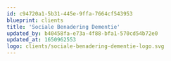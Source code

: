 ```yaml
---
id: c94720a1-5b31-445e-9ffa-7664cf543953
blueprint: clients
title: 'Sociale Benadering Dementie'
updated_by: b40458fa-e73a-4f88-bfa1-570cd54b72e0
updated_at: 1650962553
logo: clients/sociale-benadering-dementie-logo.svg
---
```

